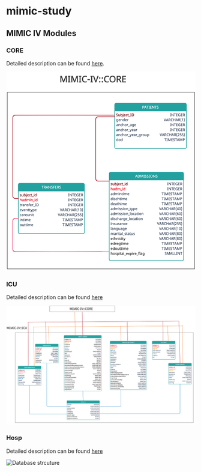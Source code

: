 # mimic-study

## MIMIC IV Modules

### CORE
Detailed description can be found [here](https://github.com/catarina-moreira/mimic-study/blob/main/MIMIC_Data_Description/CORE/CORE.md).

![Database strcuture](https://github.com/catarina-moreira/mimic-study/blob/4d8f269a9a0bb83498af82cfe5deacc765da6e48/imgs/mimic_iv_core.png)

### ICU
Detailed description can be found [here](https://github.com/catarina-moreira/mimic-study/blob/main/MIMIC_Data_Description/ICU/ICU.md)

![Database strcuture](https://github.com/catarina-moreira/mimic-study/blob/df384d4089f336d8fdb3c4dadda0cd0d5ca2ee6a/imgs/mimic_iv_icu.png)

### Hosp
Detailed description can be found [here](https://github.com/catarina-moreira/mimic-study/blob/main/MIMIC_Data_Description/HOSP/HOSP.md)

![Database strcuture](https://github.com/catarina-moreira/mimic-study/blob/4d8f269a9a0bb83498af82cfe5deacc765da6e48/imgs/mimic_iv_hosp.png)



